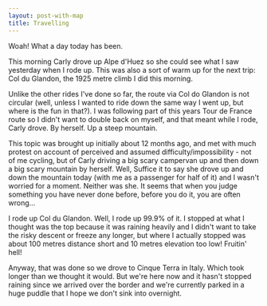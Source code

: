```yaml
---
layout: post-with-map
title: Travelling
---
```


<p class="intro"><span class="dropcap">W</span>oah! What a day today has been.</p>

This morning Carly drove up Alpe d'Huez so she could see what I saw yesterday when I rode up. This was also a sort of warm up for the next trip: Col du Glandon, the 1925 metre climb I did this morning.

Unlike the other rides I've done so far, the route via Col do Glandon is not circular (well, unless I wanted to ride down the same way I went up, but where is the fun in that?). I was following part of this years Tour de France route so I didn't want to double back on myself, and that meant while I rode, Carly drove. By herself. Up a steep mountain.

This topic was brought up initially about 12 months ago, and met with much protest on account of perceived and assumed difficulty/impossibility - not of me cycling, but of Carly driving a big scary campervan up and then down a big scary mountain by herself. Well, Suffice it to say she drove up and down the mountain today (with me as a passenger for half of it) and I wasn't worried for a moment. Neither was she. It seems that when you judge something you have never done before, before you do it, you are often wrong...

I rode up Col du Glandon. Well, I rode up 99.9% of it. I stopped at what I thought was the top because it was raining heavily and I didn't want to take the risky descent or freeze any longer, but where I actually stopped was about 100 metres distance short and 10 metres elevation too low! Fruitin' hell!

Anyway, that was done so we drove to Cinque Terra in Italy. Which took longer than we thought it would. But we're here now and it hasn't stopped raining since we arrived over the border and we're currently parked in a huge puddle that I hope we don't sink into overnight.